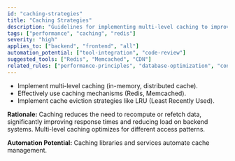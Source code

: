 ```yaml
---
id: "caching-strategies"
title: "Caching Strategies"
description: "Guidelines for implementing multi-level caching to improve response times and reduce backend load."
tags: ["performance", "caching", "redis"]
severity: "high"
applies_to: ["backend", "frontend", "all"]
automation_potential: ["tool-integration", "code-review"]
suggested_tools: ["Redis", "Memcached", "CDN"]
related_rules: ["performance-principles", "database-optimization", "content-delivery"]
---
```


- Implement multi-level caching (in-memory, distributed cache).
- Effectively use caching mechanisms (Redis, Memcached).
- Implement cache eviction strategies like LRU (Least Recently Used).

**Rationale:** Caching reduces the need to recompute or refetch data, significantly improving response times and reducing load on backend systems. Multi-level caching optimizes for different access patterns.

**Automation Potential:** Caching libraries and services automate cache management.

